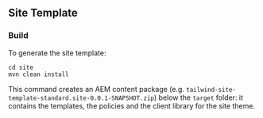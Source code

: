## Site Template

### Build

To generate the site template:

```
cd site
mvn clean install
```

This command creates an AEM content package (e.g. `tailwind-site-template-standard.site-0.0.1-SNAPSHOT.zip`) below the `target` folder: it contains the templates, the policies and the client library for the site theme.
